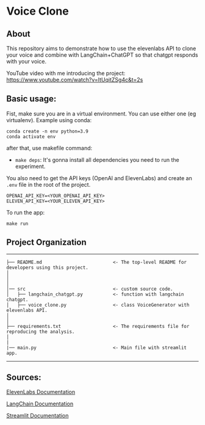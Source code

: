 # Voice Clone

## About
This repository aims to demonstrate how to use the elevenlabs API to clone your voice and combine with LangChain+ChatGPT so that chatgpt responds with your voice.

YouTube video with me introducing the project: https://www.youtube.com/watch?v=ItUqitZSg4c&t=2s

## Basic usage:

Fist, make sure you are in a virtual environment. You can use either one (eg virtualenv). Example using conda:

```
conda create -n env python=3.9
conda activate env
```

after that, use makefile command:
* `make deps`: It's gonna install all dependencies you need to run the experiment.

You also need to get the API keys (OpenAI and ElevenLabs) and create an `.env` file in the root of the project.
 ```
OPENAI_API_KEY=<YOUR_OPENAI_API_KEY>
ELEVEN_API_KEY=<YOUR_ELEVEN_API_KEY>
```

To run the app:
```
make run
``````


## Project Organization
------------

    ├── README.md                          <- The top-level README for developers using this project.
    │
    │   
    │
    │── src                                <- custom source code.
    │   ├── langchain_chatgpt.py           <- function with langchain chatgpt.
    │   ├── voice_clone.py                 <- class VoiceGenerator with elevenlabs API.
    │
    │
    ├── requirements.txt                   <- The requirements file for reproducing the analysis.
    │
    |
    |── main.py                            <- Main file with streamlit app.

--------

## Sources:


<a href="https://docs.elevenlabs.io/api-reference/quick-start/introduction">ElevenLabs Documentation</a>

<a href="https://python.langchain.com/docs/get_started/introduction">LangChain Documentation</a>

<a href="https://docs.streamlit.io/library/get-started">Streamlit Documentation</a>
